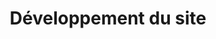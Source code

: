 ---
title: Développement du site
description: Article sur le développement de ce site web
img: nuxtjs_logo.png
alt: nuxtjs logo
---